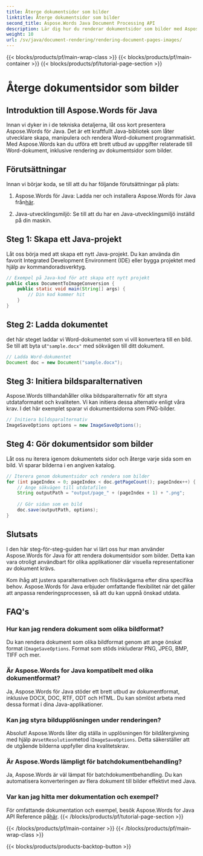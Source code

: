 ```yaml
---
title: Återge dokumentsidor som bilder
linktitle: Återge dokumentsidor som bilder
second_title: Aspose.Words Java Document Processing API
description: Lär dig hur du renderar dokumentsidor som bilder med Aspose.Words för Java. Steg-för-steg guide med kodexempel för effektiv dokumentkonvertering.
weight: 10
url: /sv/java/document-rendering/rendering-document-pages-images/
---
```


{{< blocks/products/pf/main-wrap-class >}}
{{< blocks/products/pf/main-container >}}
{{< blocks/products/pf/tutorial-page-section >}}

# Återge dokumentsidor som bilder


## Introduktion till Aspose.Words för Java

Innan vi dyker in i de tekniska detaljerna, låt oss kort presentera Aspose.Words för Java. Det är ett kraftfullt Java-bibliotek som låter utvecklare skapa, manipulera och rendera Word-dokument programmatiskt. Med Aspose.Words kan du utföra ett brett utbud av uppgifter relaterade till Word-dokument, inklusive rendering av dokumentsidor som bilder.

## Förutsättningar

Innan vi börjar koda, se till att du har följande förutsättningar på plats:

1.  Aspose.Words för Java: Ladda ner och installera Aspose.Words för Java från[här](https://releases.aspose.com/words/java/).

2. Java-utvecklingsmiljö: Se till att du har en Java-utvecklingsmiljö inställd på din maskin.

## Steg 1: Skapa ett Java-projekt

Låt oss börja med att skapa ett nytt Java-projekt. Du kan använda din favorit Integrated Development Environment (IDE) eller bygga projektet med hjälp av kommandoradsverktyg.

```java
// Exempel på Java-kod för att skapa ett nytt projekt
public class DocumentToImageConversion {
    public static void main(String[] args) {
        // Din kod kommer hit
    }
}
```

## Steg 2: Ladda dokumentet

 det här steget laddar vi Word-dokumentet som vi vill konvertera till en bild. Se till att byta ut`"sample.docx"` med sökvägen till ditt dokument.

```java
// Ladda Word-dokumentet
Document doc = new Document("sample.docx");
```

## Steg 3: Initiera bildsparalternativen

Aspose.Words tillhandahåller olika bildsparalternativ för att styra utdataformatet och kvaliteten. Vi kan initiera dessa alternativ enligt våra krav. I det här exemplet sparar vi dokumentsidorna som PNG-bilder.

```java
// Initiera bildsparalternativ
ImageSaveOptions options = new ImageSaveOptions();
```

## Steg 4: Gör dokumentsidor som bilder

Låt oss nu iterera igenom dokumentets sidor och återge varje sida som en bild. Vi sparar bilderna i en angiven katalog.

```java
// Iterera genom dokumentsidor och rendera som bilder
for (int pageIndex = 0; pageIndex < doc.getPageCount(); pageIndex++) {
    // Ange sökvägen till utdatafilen
    String outputPath = "output/page_" + (pageIndex + 1) + ".png";
    
    // Gör sidan som en bild
    doc.save(outputPath, options);
}
```

## Slutsats

I den här steg-för-steg-guiden har vi lärt oss hur man använder Aspose.Words för Java för att rendera dokumentsidor som bilder. Detta kan vara otroligt användbart för olika applikationer där visuella representationer av dokument krävs.

Kom ihåg att justera sparalternativen och filsökvägarna efter dina specifika behov. Aspose.Words för Java erbjuder omfattande flexibilitet när det gäller att anpassa renderingsprocessen, så att du kan uppnå önskad utdata.

## FAQ's

### Hur kan jag rendera dokument som olika bildformat?

 Du kan rendera dokument som olika bildformat genom att ange önskat format i`ImageSaveOptions`. Format som stöds inkluderar PNG, JPEG, BMP, TIFF och mer.

### Är Aspose.Words for Java kompatibelt med olika dokumentformat?

Ja, Aspose.Words för Java stöder ett brett utbud av dokumentformat, inklusive DOCX, DOC, RTF, ODT och HTML. Du kan sömlöst arbeta med dessa format i dina Java-applikationer.

### Kan jag styra bildupplösningen under renderingen?

 Absolut! Aspose.Words låter dig ställa in upplösningen för bildåtergivning med hjälp av`setResolution`metod i`ImageSaveOptions`. Detta säkerställer att de utgående bilderna uppfyller dina kvalitetskrav.

### Är Aspose.Words lämpligt för batchdokumentbehandling?

Ja, Aspose.Words är väl lämpat för batchdokumentbehandling. Du kan automatisera konverteringen av flera dokument till bilder effektivt med Java.

### Var kan jag hitta mer dokumentation och exempel?

 För omfattande dokumentation och exempel, besök Aspose.Words for Java API Reference på[här](https://reference.aspose.com/words/java/).
{{< /blocks/products/pf/tutorial-page-section >}}

{{< /blocks/products/pf/main-container >}}
{{< /blocks/products/pf/main-wrap-class >}}

{{< blocks/products/products-backtop-button >}}
